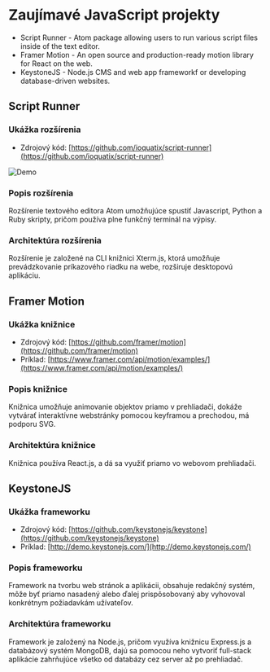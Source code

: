 
# Zaujímavé JavaScript projekty

- Script Runner - Atom package allowing users to run various script files inside of the text editor.
- Framer Motion - An open source and production-ready motion library for React on the web.
- KeystoneJS - Node.js CMS and web app frameworkf or developing database-driven websites.

## Script Runner

### Ukážka rozšírenia

- Zdrojový kód: [https://github.com/ioquatix/script-runner](https://github.com/ioquatix/script-runner)
 
![Demo](https://github.com/ioquatix/script-runner/raw/master/resources/demo.gif)

### Popis rozšírenia

Rozšírenie textového editora Atom umožňujúce spustiť Javascript, Python a Ruby skripty, pričom používa plne funkčný terminál na výpisy.

### Architektúra rozšírenia

Rozšírenie je založené na CLI knižnici Xterm.js, ktorá umožňuje prevádzkovanie príkazového riadku na webe, rozširuje desktopovú aplikáciu.

## Framer Motion

### Ukážka knižnice

- Zdrojový kód: [https://github.com/framer/motion](https://github.com/framer/motion)
- Príklad: [https://www.framer.com/api/motion/examples/](https://www.framer.com/api/motion/examples/)

### Popis knižnice

Knižnica umožňuje animovanie objektov priamo v prehliadači, dokáže vytvárať interaktívne webstránky pomocou keyframou a prechodou, má podporu SVG.

### Architektúra knižnice

Knižnica používa React.js, a dá sa využiť priamo vo webovom prehliadači.

## KeystoneJS

### Ukážka frameworku

- Zdrojový kód: [https://github.com/keystonejs/keystone](https://github.com/keystonejs/keystone)
- Príklad: [http://demo.keystonejs.com/](http://demo.keystonejs.com/)

### Popis frameworku

Framework na tvorbu web stránok a aplikácii, obsahuje redakčný systém, môže byť priamo nasadený alebo ďalej prispôsobovaný aby vyhovoval konkrétnym požiadavkám užívateľov.

### Architektúra frameworku

Framework je založený na Node.js, pričom využíva knižnicu Express.js a databázový systém MongoDB, dajú sa pomocou neho vytvoriť full-stack aplikácie zahrňujúce všetko od databázy cez server až po prehliadač.
